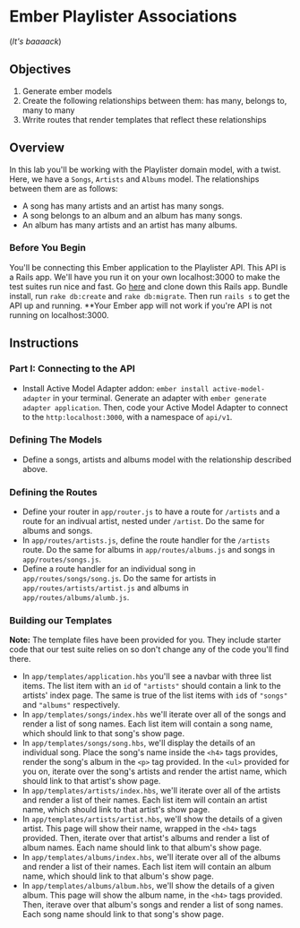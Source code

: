 
# Ember Playlister Associations

(*It's baaaack*)

## Objectives

1. Generate ember models
2. Create the following relationships between them: has many, belongs to, many to many
3. Wrrite routes that render templates that reflect these relationships

## Overview

In this lab you'll be working with the Playlister domain model, with a twist. Here, we have a `Songs`, `Artists` and `Albums` model. The relationships between them are as follows:

* A song has many artists and an artist has many songs. 
* A song belongs to an album and an album has many songs. 
* An album has many artists and an artist has many albums.

### Before You Begin 

You'll be connecting this Ember application to the Playlister API. This API is a Rails app. We'll have you run it on your own localhost:3000 to make the test suites run nice and fast. Go [here](https://github.com/learn-co-curriculum/ember-playlister-api) and clone down this Rails app. Bundle install, run `rake db:create` and `rake db:migrate`. Then run `rails s` to get the API up and running. **Your Ember app will not work if you're API is not running on localhost:3000. 

## Instructions

### Part I: Connecting to the API

* Install Active Model Adapter addon: `ember install active-model-adapter` in your terminal.
Generate an adapter with `ember generate adapter application`. Then, code your Active Model Adapter to connect to the `http:localhost:3000`, with a namespace of `api/v1`. 

### Defining The Models

* Define a songs, artists and albums model with the relationship described above. 

### Defining the Routes

* Define your router in `app/router.js` to have a route for `/artists` and a route for an indivual artist, nested under `/artist`. Do the same for albums and songs. 
* In `app/routes/artists.js`, define the route handler for the `/artists` route. Do the same for albums in `app/routes/albums.js` and songs in `app/routes/songs.js`. 
* Define a route handler for an individual song in `app/routes/songs/song.js`. Do the same for artists in `app/routes/artists/artist.js` and albums in `app/routes/albums/alumb.js`. 

### Building our Templates

**Note:** The template files have been provided for you. They include starter code that our test suite relies on so don't change any of the code you'll find there. 


* In `app/templates/application.hbs` you'll see a navbar with three list items. The list item with an `id` of `"artists"` should contain a link to the artists' index page. The same is true of the list items with `id`s of `"songs"` and `"albums"` respectively. 
* In `app/templates/songs/index.hbs` we'll iterate over all of the songs and render a list of song names. Each list item will contain a song name, which should link to that song's show page. 
* In `app/templates/songs/song.hbs`, we'll display the details of an individual song. Place the song's name inside the `<h4>` tags provides, render the song's album in the `<p>` tag provided. In the `<ul>` provided for you on, iterate over the song's artists and render the artist name, which should link to that artist's show page. 
* In `app/templates/artists/index.hbs`, we'll iterate over all of the artists and render a list of their names. Each list item will contain an artist name, which should link to that artist's show page. 
* In `app/templates/artists/artist.hbs`, we'll show the details of a given artist. This page will show their name, wrapped in the `<h4>` tags provided. Then, iterate over that artist's albums and render a list of album names. Each name should link to that album's show page.
* In `app/templates/albums/index.hbs`, we'll iterate over all of the albums and render a list of their names. Each list item will contain an album name, which should link to that album's show page. 
* In `app/templates/albums/album.hbs`, we'll show the details of a given album. This page will show the album name, in the `<h4>` tags provided. Then, iterave over that album's songs and render a list of song names. Each song name should link to that song's show page. 













